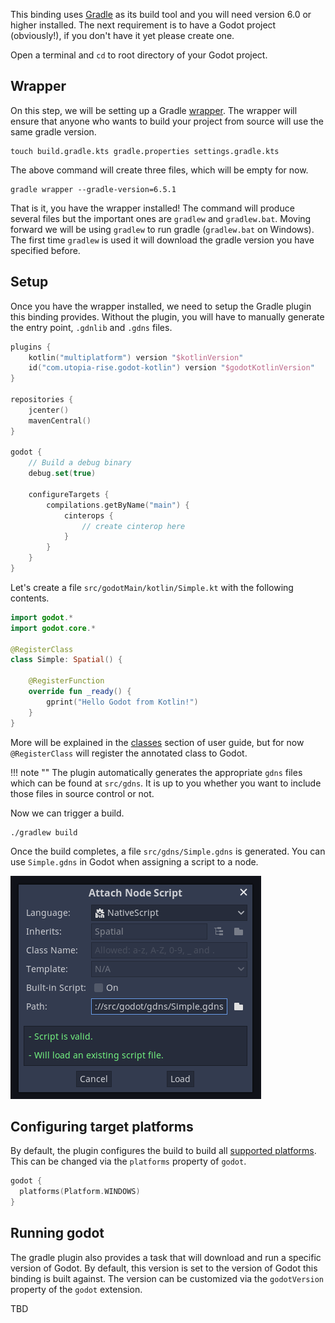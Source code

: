 This binding uses [Gradle](https://gradle.org) as its build tool and you will need version 6.0 or higher installed. The next requirement is to have a Godot project (obviously!), if you don't have it yet please create one.

Open a terminal and `cd` to root directory of your Godot project.

## Wrapper
On this step, we will be setting up a Gradle [wrapper](https://docs.gradle.org/current/userguide/gradle_wrapper.html). The wrapper will ensure that anyone who wants to build your project from source will use the same gradle version.

```shell
touch build.gradle.kts gradle.properties settings.gradle.kts
```

The above command will create three files, which will be empty for now.

```shell
gradle wrapper --gradle-version=6.5.1
```

That is it, you have the wrapper installed! The command will produce several files but the important ones are `gradlew` and `gradlew.bat`. Moving forward we will be using `gradlew` to run gradle (`gradlew.bat` on Windows). The first time `gradlew` is used it will download the gradle version you have specified before.

## Setup
Once you have the wrapper installed, we need to setup the Gradle plugin this binding provides. Without the plugin, you will have to manually generate the entry point, `.gdnlib` and `.gdns` files.

```kotlin
plugins {
    kotlin("multiplatform") version "$kotlinVersion"
    id("com.utopia-rise.godot-kotlin") version "$godotKotlinVersion"
}

repositories {
    jcenter()
    mavenCentral()
}

godot {
    // Build a debug binary
    debug.set(true)

    configureTargets {
        compilations.getByName("main") {
            cinterops {
                // create cinterop here
            }
        }
    }
}
```

Let's create a file `src/godotMain/kotlin/Simple.kt` with the following contents.

```kotlin
import godot.*
import godot.core.*

@RegisterClass
class Simple: Spatial() {

    @RegisterFunction
    override fun _ready() {
        gprint("Hello Godot from Kotlin!")
    }
}
```

More will be explained in the [classes](../user-guide/classes.md) section of user guide, but for now `@RegisterClass` will register
the annotated class to Godot.

!!! note ""
    The plugin automatically generates the appropriate `gdns` files which can be found at `src/gdns`. It is up to you whether you want to include those files in source control or not.
    
Now we can trigger a build.

```shell
./gradlew build
``` 


Once the build completes, a file `src/gdns/Simple.gdns` is generated. You can use `Simple.gdns` in Godot when assigning a script to a node.

![Attach Node Script](../assets/img/attach.png)

## Configuring target platforms

By default, the plugin configures the build to build all [supported platforms](supported-platforms.md). This can be changed via the `platforms` property of `godot`.

```kotlin
godot {
  platforms(Platform.WINDOWS)
}
```

## Running godot
The gradle plugin also provides a task that will download and run a specific version of Godot. By default, this version is set to the version of Godot this binding is built against. The version can be customized via the `godotVersion` property of the `godot` extension.

TBD